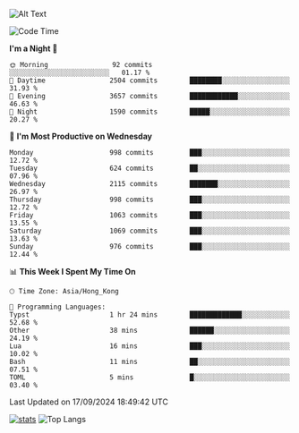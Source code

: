 ![Alt Text](https://media.tenor.com/3Gehha8RO-sAAAAC/goose-dance.gif)

<!--START_SECTION:waka-->
![Code Time](http://img.shields.io/badge/Code%20Time-293%20hrs%2031%20mins-blue)

**I'm a Night 🦉** 

```text
🌞 Morning                92 commits          ░░░░░░░░░░░░░░░░░░░░░░░░░   01.17 % 
🌆 Daytime                2504 commits        ████████░░░░░░░░░░░░░░░░░   31.93 % 
🌃 Evening                3657 commits        ████████████░░░░░░░░░░░░░   46.63 % 
🌙 Night                  1590 commits        █████░░░░░░░░░░░░░░░░░░░░   20.27 % 
```
📅 **I'm Most Productive on Wednesday** 

```text
Monday                   998 commits         ███░░░░░░░░░░░░░░░░░░░░░░   12.72 % 
Tuesday                  624 commits         ██░░░░░░░░░░░░░░░░░░░░░░░   07.96 % 
Wednesday                2115 commits        ███████░░░░░░░░░░░░░░░░░░   26.97 % 
Thursday                 998 commits         ███░░░░░░░░░░░░░░░░░░░░░░   12.72 % 
Friday                   1063 commits        ███░░░░░░░░░░░░░░░░░░░░░░   13.55 % 
Saturday                 1069 commits        ███░░░░░░░░░░░░░░░░░░░░░░   13.63 % 
Sunday                   976 commits         ███░░░░░░░░░░░░░░░░░░░░░░   12.44 % 
```


📊 **This Week I Spent My Time On** 

```text
🕑︎ Time Zone: Asia/Hong_Kong

💬 Programming Languages: 
Typst                    1 hr 24 mins        █████████████░░░░░░░░░░░░   52.68 % 
Other                    38 mins             ██████░░░░░░░░░░░░░░░░░░░   24.19 % 
Lua                      16 mins             ███░░░░░░░░░░░░░░░░░░░░░░   10.02 % 
Bash                     11 mins             ██░░░░░░░░░░░░░░░░░░░░░░░   07.51 % 
TOML                     5 mins              █░░░░░░░░░░░░░░░░░░░░░░░░   03.40 % 
```


 Last Updated on 17/09/2024 18:49:42 UTC
<!--END_SECTION:waka-->
[![stats](https://github-readme-stats-rose-phi.vercel.app/api?username=jxncted&count_private=true)](https://github.com/jxncted/github-readme-stats)
![Top Langs](https://github-readme-stats-rose-phi.vercel.app/api/top-langs/?username=jxncted\&layout=compact&hide=c,assembly,jupyter%20notebook)
